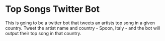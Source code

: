# Top Songs Twitter Bot

This is going to be a twitter bot that tweets an artists top song in a given country. Tweet the artist name and country - Spoon, Italy - and the bot will output their top song in that country. 